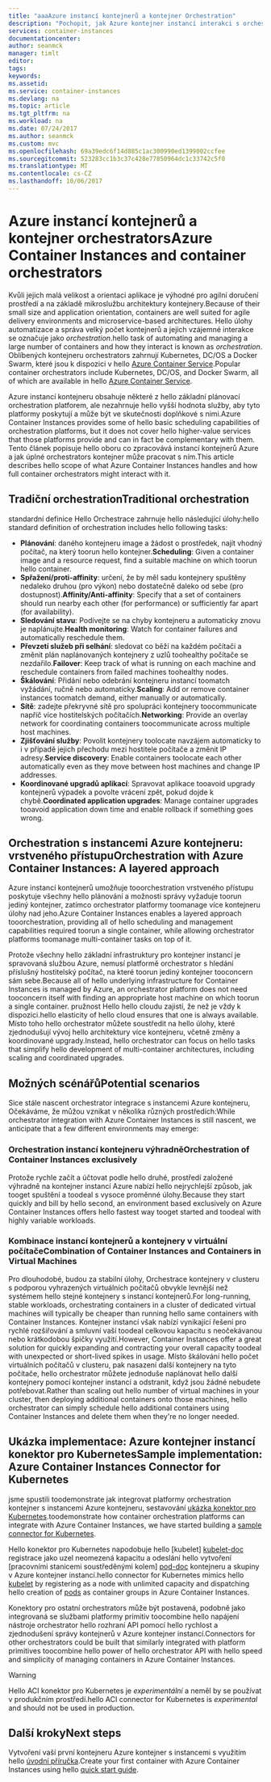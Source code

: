 ```yaml
---
title: "aaaAzure instancí kontejnerů a kontejner Orchestration"
description: "Pochopit, jak Azure kontejner instancí interakci s orchestrators kontejneru"
services: container-instances
documentationcenter: 
author: seanmck
manager: timlt
editor: 
tags: 
keywords: 
ms.assetid: 
ms.service: container-instances
ms.devlang: na
ms.topic: article
ms.tgt_pltfrm: na
ms.workload: na
ms.date: 07/24/2017
ms.author: seanmck
ms.custom: mvc
ms.openlocfilehash: 69a39edc6f14d885c1ac300990ed1399002ccfee
ms.sourcegitcommit: 523283cc1b3c37c428e77850964dc1c33742c5f0
ms.translationtype: MT
ms.contentlocale: cs-CZ
ms.lasthandoff: 10/06/2017
---
```

# <a name="azure-container-instances-and-container-orchestrators"></a><span data-ttu-id="f8032-103">Azure instancí kontejnerů a kontejner orchestrators</span><span class="sxs-lookup"><span data-stu-id="f8032-103">Azure Container Instances and container orchestrators</span></span>

<span data-ttu-id="f8032-104">Kvůli jejich malá velikost a orientaci aplikace je výhodné pro agilní doručení prostředí a na základě mikroslužbu architektury kontejnery.</span><span class="sxs-lookup"><span data-stu-id="f8032-104">Because of their small size and application orientation, containers are well suited for agile delivery environments and microservice-based architectures.</span></span> <span data-ttu-id="f8032-105">Hello úlohy automatizace a správa velký počet kontejnerů a jejich vzájemné interakce se označuje jako *orchestration*.</span><span class="sxs-lookup"><span data-stu-id="f8032-105">hello task of automating and managing a large number of containers and how they interact is known as *orchestration*.</span></span> <span data-ttu-id="f8032-106">Oblíbených kontejneru orchestrators zahrnují Kubernetes, DC/OS a Docker Swarm, které jsou k dispozici v hello [Azure Container Service](https://docs.microsoft.com/azure/container-service/).</span><span class="sxs-lookup"><span data-stu-id="f8032-106">Popular container orchestrators include Kubernetes, DC/OS, and Docker Swarm, all of which are available in hello [Azure Container Service](https://docs.microsoft.com/azure/container-service/).</span></span>

<span data-ttu-id="f8032-107">Azure instancí kontejneru obsahuje některé z hello základní plánovací orchestration platforem, ale nezahrnuje hello vyšší hodnota služby, aby tyto platformy poskytují a může být ve skutečnosti doplňkové s nimi.</span><span class="sxs-lookup"><span data-stu-id="f8032-107">Azure Container Instances provides some of hello basic scheduling capabilities of orchestration platforms, but it does not cover hello higher-value services that those platforms provide and can in fact be complementary with them.</span></span> <span data-ttu-id="f8032-108">Tento článek popisuje hello oboru co zpracovává instancí kontejnerů Azure a jak úplné orchestrators kontejner může pracovat s ním.</span><span class="sxs-lookup"><span data-stu-id="f8032-108">This article describes hello scope of what Azure Container Instances handles and how full container orchestrators might interact with it.</span></span>

## <a name="traditional-orchestration"></a><span data-ttu-id="f8032-109">Tradiční orchestration</span><span class="sxs-lookup"><span data-stu-id="f8032-109">Traditional orchestration</span></span>

<span data-ttu-id="f8032-110">standardní definice Hello Orchestrace zahrnuje hello následující úlohy:</span><span class="sxs-lookup"><span data-stu-id="f8032-110">hello standard definition of orchestration includes hello following tasks:</span></span>

- <span data-ttu-id="f8032-111">**Plánování**: daného kontejneru image a žádost o prostředek, najít vhodný počítač, na který toorun hello kontejner.</span><span class="sxs-lookup"><span data-stu-id="f8032-111">**Scheduling**: Given a container image and a resource request, find a suitable machine on which toorun hello container.</span></span>
- <span data-ttu-id="f8032-112">**Spřažení/proti-affinity**: určení, že by měl sadu kontejnery spuštěny nedaleko druhou (pro výkon) nebo dostatečně daleko od sebe (pro dostupnost).</span><span class="sxs-lookup"><span data-stu-id="f8032-112">**Affinity/Anti-affinity**: Specify that a set of containers should run nearby each other (for performance) or sufficiently far apart (for availability).</span></span>
- <span data-ttu-id="f8032-113">**Sledování stavu**: Podívejte se na chyby kontejneru a automaticky znovu je naplánujte.</span><span class="sxs-lookup"><span data-stu-id="f8032-113">**Health monitoring**: Watch for container failures and automatically reschedule them.</span></span>
- <span data-ttu-id="f8032-114">**Převzetí služeb při selhání**: sledovat co běží na každém počítači a změnit plán naplánovaných kontejnery z uzlů toohealthy počítače se nezdařilo.</span><span class="sxs-lookup"><span data-stu-id="f8032-114">**Failover**: Keep track of what is running on each machine and reschedule containers from failed machines toohealthy nodes.</span></span>
- <span data-ttu-id="f8032-115">**Škálování**: Přidání nebo odebrání kontejneru instancí toomatch vyžádání, ručně nebo automaticky.</span><span class="sxs-lookup"><span data-stu-id="f8032-115">**Scaling**: Add or remove container instances toomatch demand, either manually or automatically.</span></span>
- <span data-ttu-id="f8032-116">**Sítě**: zadejte překryvné sítě pro spolupráci kontejnery toocommunicate napříč více hostitelských počítačích.</span><span class="sxs-lookup"><span data-stu-id="f8032-116">**Networking**: Provide an overlay network for coordinating containers toocommunicate across multiple host machines.</span></span>
- <span data-ttu-id="f8032-117">**Zjišťování služby**: Povolit kontejnery toolocate navzájem automaticky to i v případě jejich přechodu mezi hostitele počítače a změnit IP adresy.</span><span class="sxs-lookup"><span data-stu-id="f8032-117">**Service discovery**: Enable containers toolocate each other automatically even as they move between host machines and change IP addresses.</span></span>
- <span data-ttu-id="f8032-118">**Koordinované upgradů aplikací**: Spravovat aplikace tooavoid upgrady kontejnerů výpadek a povolte vrácení zpět, pokud dojde k chybě.</span><span class="sxs-lookup"><span data-stu-id="f8032-118">**Coordinated application upgrades**: Manage container upgrades tooavoid application down time and enable rollback if something goes wrong.</span></span>

## <a name="orchestration-with-azure-container-instances-a-layered-approach"></a><span data-ttu-id="f8032-119">Orchestration s instancemi Azure kontejneru: vrstveného přístupu</span><span class="sxs-lookup"><span data-stu-id="f8032-119">Orchestration with Azure Container Instances: A layered approach</span></span>

<span data-ttu-id="f8032-120">Azure instancí kontejnerů umožňuje tooorchestration vrstveného přístupu poskytuje všechny hello plánování a možnosti správy vyžaduje toorun jediný kontejner, zatímco orchestrator platformy toomanage více kontejneru úlohy nad jeho.</span><span class="sxs-lookup"><span data-stu-id="f8032-120">Azure Container Instances enables a layered approach tooorchestration, providing all of hello scheduling and management capabilities required toorun a single container, while allowing orchestrator platforms toomanage multi-container tasks on top of it.</span></span>

<span data-ttu-id="f8032-121">Protože všechny hello základní infrastruktury pro kontejner instancí je spravovaná službou Azure, nemusí platformě orchestrator s hledání příslušný hostitelský počítač, na které toorun jediný kontejner tooconcern sám sebe.</span><span class="sxs-lookup"><span data-stu-id="f8032-121">Because all of hello underlying infrastructure for Container Instances is managed by Azure, an orchestrator platform does not need tooconcern itself with finding an appropriate host machine on which toorun a single container.</span></span> <span data-ttu-id="f8032-122">pružnost Hello hello cloudu zajistí, že než je vždy k dispozici.</span><span class="sxs-lookup"><span data-stu-id="f8032-122">hello elasticity of hello cloud ensures that one is always available.</span></span> <span data-ttu-id="f8032-123">Místo toho hello orchestrator můžete soustředit na hello úlohy, které zjednodušují vývoj hello architektury více kontejneru, včetně změny a koordinované upgrady.</span><span class="sxs-lookup"><span data-stu-id="f8032-123">Instead, hello orchestrator can focus on hello tasks that simplify hello development of multi-container architectures, including scaling and coordinated upgrades.</span></span>



## <a name="potential-scenarios"></a><span data-ttu-id="f8032-124">Možných scénářů</span><span class="sxs-lookup"><span data-stu-id="f8032-124">Potential scenarios</span></span>

<span data-ttu-id="f8032-125">Sice stále nascent orchestrator integrace s instancemi Azure kontejneru, Očekáváme, že můžou vznikat v několika různých prostředích:</span><span class="sxs-lookup"><span data-stu-id="f8032-125">While orchestrator integration with Azure Container Instances is still nascent, we anticipate that a few different environments may emerge:</span></span>

### <a name="orchestration-of-container-instances-exclusively"></a><span data-ttu-id="f8032-126">Orchestration instancí kontejneru výhradně</span><span class="sxs-lookup"><span data-stu-id="f8032-126">Orchestration of Container Instances exclusively</span></span>

<span data-ttu-id="f8032-127">Protože rychle začít a účtovat podle hello druhé, prostředí založené výhradně na kontejner instancí Azure nabízí hello nejrychlejší způsob, jak tooget spuštění a toodeal s vysoce proměnné úlohy.</span><span class="sxs-lookup"><span data-stu-id="f8032-127">Because they start quickly and bill by hello second, an environment based exclusively on Azure Container Instances offers hello fastest way tooget started and toodeal with highly variable workloads.</span></span>

### <a name="combination-of-container-instances-and-containers-in-virtual-machines"></a><span data-ttu-id="f8032-128">Kombinace instancí kontejnerů a kontejnery v virtuální počítače</span><span class="sxs-lookup"><span data-stu-id="f8032-128">Combination of Container Instances and Containers in Virtual Machines</span></span>

<span data-ttu-id="f8032-129">Pro dlouhodobé, budou za stabilní úlohy, Orchestrace kontejnery v clusteru s podporou vyhrazených virtuálních počítačů obvykle levnější než systémem hello stejné kontejnery s instancí kontejnerů.</span><span class="sxs-lookup"><span data-stu-id="f8032-129">For long-running, stable workloads, orchestrating containers in a cluster of dedicated virtual machines will typically be cheaper than running hello same containers with Container Instances.</span></span> <span data-ttu-id="f8032-130">Kontejner instancí však nabízí vynikající řešení pro rychlé rozšiřování a smluvní vaší toodeal celkovou kapacitu s neočekávanou nebo krátkodobou špičky využití.</span><span class="sxs-lookup"><span data-stu-id="f8032-130">However, Container Instances offer a great solution for quickly expanding and contracting your overall capacity toodeal with unexpected or short-lived spikes in usage.</span></span> <span data-ttu-id="f8032-131">Místo škálování hello počet virtuálních počítačů v clusteru, pak nasazení další kontejnery na tyto počítače, hello orchestrator můžete jednoduše naplánovat hello další kontejnery pomocí kontejner instancí a odstranit, když jsou žádné nebudete potřebovat.</span><span class="sxs-lookup"><span data-stu-id="f8032-131">Rather than scaling out hello number of virtual machines in your cluster, then deploying additional containers onto those machines, hello orchestrator can simply schedule hello additional containers using Container Instances and delete them when they're no longer needed.</span></span>

## <a name="sample-implementation-azure-container-instances-connector-for-kubernetes"></a><span data-ttu-id="f8032-132">Ukázka implementace: Azure kontejner instancí konektor pro Kubernetes</span><span class="sxs-lookup"><span data-stu-id="f8032-132">Sample implementation: Azure Container Instances Connector for Kubernetes</span></span>

<span data-ttu-id="f8032-133">jsme spustili toodemonstrate jak integrovat platformy orchestration kontejner s instancemi Azure kontejneru, sestavování [ukázka konektor pro Kubernetes][aci-connector-k8s].</span><span class="sxs-lookup"><span data-stu-id="f8032-133">toodemonstrate how container orchestration platforms can integrate with Azure Container Instances, we have started building a [sample connector for Kubernetes][aci-connector-k8s].</span></span> 

<span data-ttu-id="f8032-134">Hello konektor pro Kubernetes napodobuje hello [kubelet] [ kubelet-doc] registrace jako uzel neomezená kapacitu a odeslání hello vytvoření [pracovními stanicemi soustředěnými kolem] [ pod-doc] kontejneru a skupiny v Azure kontejner instancí.</span><span class="sxs-lookup"><span data-stu-id="f8032-134">hello connector for Kubernetes mimics hello [kubelet][kubelet-doc] by registering as a node with unlimited capacity and dispatching hello creation of [pods][pod-doc] as container groups in Azure Container Instances.</span></span> 

<!-- ![ACI Connector for Kubernetes][aci-connector-k8s-gif] -->

<span data-ttu-id="f8032-135">Konektory pro ostatní orchestrators může být postavená, podobně jako integrovaná se službami platformy primitiv toocombine hello napájení nástroje orchestrator hello rozhraní API pomocí hello rychlost a zjednodušení správy kontejnerů v Azure kontejner instancí.</span><span class="sxs-lookup"><span data-stu-id="f8032-135">Connectors for other orchestrators could be built that similarly integrated with platform primitives toocombine hello power of hello orchestrator API with hello speed and simplicity of managing containers in Azure Container Instances.</span></span>

> [!WARNING]
> <span data-ttu-id="f8032-136">Hello ACI konektor pro Kubernetes je *experimentální* a neměl by se používat v produkčním prostředí.</span><span class="sxs-lookup"><span data-stu-id="f8032-136">hello ACI connector for Kubernetes is *experimental* and should not be used in production.</span></span>

## <a name="next-steps"></a><span data-ttu-id="f8032-137">Další kroky</span><span class="sxs-lookup"><span data-stu-id="f8032-137">Next steps</span></span>

<span data-ttu-id="f8032-138">Vytvoření vaší první kontejneru Azure kontejner s instancemi s využitím hello [úvodní příručka](container-instances-quickstart.md).</span><span class="sxs-lookup"><span data-stu-id="f8032-138">Create your first container with Azure Container Instances using hello [quick start guide](container-instances-quickstart.md).</span></span>

<!-- IMAGES -->
[aci-connector-k8s-gif]: ./media/container-instances-orchestrator-relationship/aci-connector-k8s.gif

<!-- LINKS -->
[aci-connector-k8s]: https://github.com/azure/aci-connector-k8s
[kubelet-doc]: https://kubernetes.io/docs/admin/kubelet/
[pod-doc]: https://kubernetes.io/docs/concepts/workloads/pods/pod/